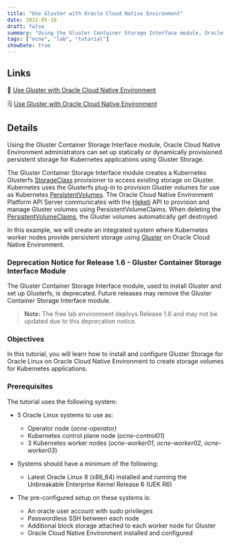 ```yaml
---
title: "Use Gluster with Oracle Cloud Native Environment"
date: 2022-05-18
draft: false
summary: "Using the Gluster Container Storage Interface module, Oracle Cloud Native Environment administrators can set up statically or dynamically provisioned persistent storage for Kubernetes applications using Gluster Storage."
tags: ["ocne", "lab", "tutorial"]
showDate: true
---
```


## Links

:crescent_moon: [Use Gluster with Oracle Cloud Native Environment](https://luna.oracle.com/lab/5455954d-142c-4801-9f34-5946ad19573d)

:spiral_notepad: [Use Gluster with Oracle Cloud Native Environment](https://docs.oracle.com/en/learn/ocne-gluster)

## Details

Using the Gluster Container Storage Interface module, Oracle Cloud Native Environment administrators can set up statically or dynamically provisioned persistent storage for Kubernetes applications using Gluster Storage.

The Gluster Container Storage Interface module creates a Kubernetes Glusterfs [StorageClass](https://kubernetes.io/docs/concepts/storage/storage-classes/#glusterfs) provisioner to access existing storage on Gluster. Kubernetes uses the Glusterfs plug-in to provision Gluster volumes for use as Kubernetes [PersistentVolumes](https://kubernetes.io/docs/concepts/storage/persistent-volumes/). The Oracle Cloud Native Environment Platform API Server communicates with the [Heketi](https://github.com/heketi/heketi) API to provision and manage Gluster volumes using PersistentVolumeClaims. When deleting the [PersistentVolumeClaims](https://kubernetes.io/docs/concepts/storage/persistent-volumes/#persistentvolumeclaims), the Gluster volumes automatically get destroyed.

In this example, we will create an integrated system where Kubernetes worker nodes provide persistent storage using [Gluster](https://www.gluster.org/) on Oracle Cloud Native Environment.

### Deprecation Notice for Release 1.6 - Gluster Container Storage Interface Module

The Gluster Container Storage Interface module, used to install Gluster and set up Glusterfs, is deprecated. Future releases may remove the Gluster Container Storage Interface module.

> **Note:** The free lab environment deploys Release 1.6 and may not be updated due to this deprecation notice.

### Objectives

In this tutorial, you will learn how to install and configure Gluster Storage for Oracle Linux on Oracle Cloud Native Environment to create storage volumes for Kubernetes applications.

### Prerequisites

The tutorial uses the following system:

- 5 Oracle Linux systems to use as:
  - Operator node (_ocne-operator)_
  - Kubernetes control plane node (_ocne-control01_)
  - 3 Kubernetes worker nodes (_ocne-worker01, ocne-worker02, ocne-worker03_)

- Systems should have a minimum of the following:
  - Latest Oracle Linux 8 (x86_64) installed and running the Unbreakable Enterprise Kernel Release 6 (UEK R6)

- The pre-configured setup on these systems is:
  - An oracle user account with sudo privileges
  - Passwordless SSH between each node
  - Additional block storage attached to each worker node for Gluster
  - Oracle Cloud Native Environment installed and configured